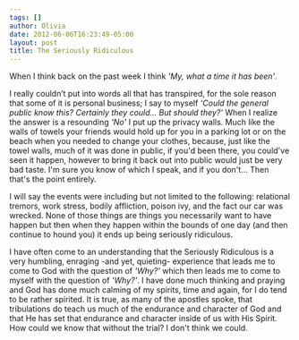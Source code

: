 ```yaml
---
tags: []
author: Olivia
date: 2012-06-06T16:23:49-05:00
layout: post
title: The Seriously Ridiculous
---
```


When I think back on the past week I think _'My, what a time it has been'_.

I really couldn’t put into words all that has transpired, for the sole reason that some of it is personal business; I say to myself *'Could the general public know this? Certainly they could… But should they?'* When I realize the answer is a resounding _'No'_ I put up the privacy walls. Much like the walls of towels your friends would hold up for you in a parking lot or on the beach when you needed to change your clothes, because, just like the towel walls, much of it was done in public, if you'd been there, you could've seen it happen, however to bring it back out into public would just be very bad taste. I'm sure you know of which I speak, and if you don't… Then that's the point entirely.

I will say the events were including but not limited to the following: relational tremors, work stress, bodily affliction, poison ivy, and the fact our car was wrecked. None of those things are things you necessarily want to have happen but then when they happen within the bounds of one day (and then continue to hound you) it ends up being seriously ridiculous.

I have often come to an understanding that the Seriously Ridiculous is a very humbling, enraging -and yet, quieting- experience that leads me to come to God with the question of *'Why?'* which then leads me to come to myself with the question of *'Why?'*. I have done much thinking and praying and God has done much calming of my spirits, time and again, for I do tend to be rather spirited. It is true, as many of the apostles spoke, that tribulations do teach us much of the endurance and character of God and that He has set that endurance and character inside of us with His Spirit. How could we know that without the trial? I don't think we could.
